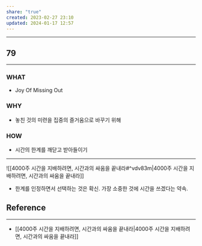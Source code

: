 ```yaml
---
share: "true"
created: 2023-02-27 23:10
updated: 2024-01-17 12:57
---
```


---
## 79
---
### WHAT
- Joy Of Missing Out
### WHY
- 놓친 것의 미련을 집중의 즐거움으로 바꾸기 위해
### HOW
- 시간의 한계를 깨닫고 받아들이기
---
![[4000주  시간을 지배하려면, 시간과의 싸움을 끝내라#^vdv83m|4000주  시간을 지배하려면, 시간과의 싸움을 끝내라]]

- 한계를 인정하면서 선택하는 것은 확신. 가장 소중한 것에 시간을 쓰겠다는 약속.





## Reference
---
- [[4000주  시간을 지배하려면, 시간과의 싸움을 끝내라|4000주  시간을 지배하려면, 시간과의 싸움을 끝내라]]